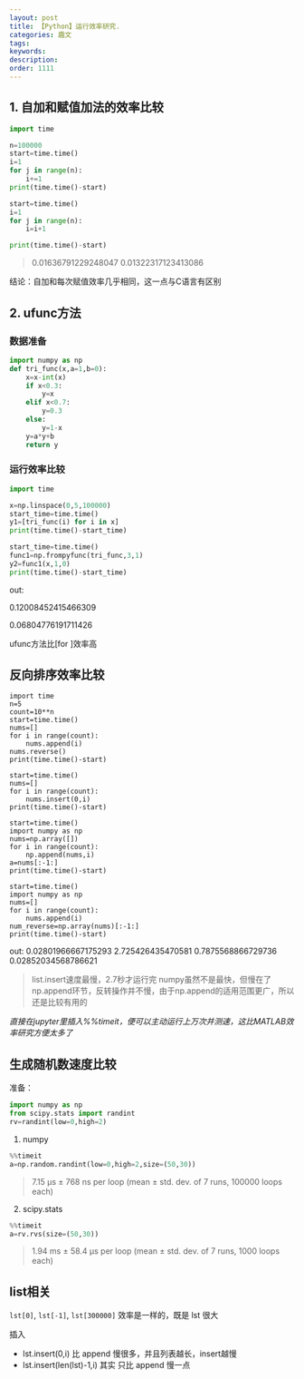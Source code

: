 ```yaml
---
layout: post
title: 【Python】运行效率研究.
categories: 趣文
tags:
keywords:
description:
order: 1111
---
```




## 1. 自加和赋值加法的效率比较

```python
import time

n=100000
start=time.time()
i=1
for j in range(n):
    i+=1
print(time.time()-start)

start=time.time()
i=1
for j in range(n):
    i=i+1

print(time.time()-start)
```


>0.01636791229248047
0.01322317123413086

结论：自加和每次赋值效率几乎相同，这一点与C语言有区别

## 2. ufunc方法

### 数据准备

```python
import numpy as np
def tri_func(x,a=1,b=0):
    x=x-int(x)
    if x<0.3:
        y=x
    elif x<0.7:
        y=0.3
    else:
        y=1-x
    y=a*y+b
    return y
```

### 运行效率比较

```python
import time

x=np.linspace(0,5,100000)
start_time=time.time()
y1=[tri_func(i) for i in x]
print(time.time()-start_time)

start_time=time.time()
func1=np.frompyfunc(tri_func,3,1)
y2=func1(x,1,0)
print(time.time()-start_time)
```

out:

0.12008452415466309

0.06804776191711426

ufunc方法比[for ]效率高


## 反向排序效率比较

```
import time
n=5
count=10**n
start=time.time()
nums=[]
for i in range(count):
    nums.append(i)
nums.reverse()
print(time.time()-start)

start=time.time()
nums=[]
for i in range(count):
    nums.insert(0,i)
print(time.time()-start)

start=time.time()
import numpy as np
nums=np.array([])
for i in range(count):
    np.append(nums,i)
a=nums[:-1:]
print(time.time()-start)

start=time.time()
import numpy as np
nums=[]
for i in range(count):
    nums.append(i)
num_reverse=np.array(nums)[:-1:]
print(time.time()-start)
```

out:
0.02801966667175293
2.725426435470581
0.7875568866729736
0.02852034568786621

>list.insert速度最慢，2.7秒才运行完
>numpy虽然不是最快，但慢在了np.append环节，反转操作并不慢，由于np.append的适用范围更广，所以还是比较有用的




*直接在jupyter里插入%%timeit，便可以主动运行上万次并测速，这比MATLAB效率研究方便太多了*  

## 生成随机数速度比较
准备：  
```py
import numpy as np
from scipy.stats import randint
rv=randint(low=0,high=2)
```
1. numpy
```py
%%timeit
a=np.random.randint(low=0,high=2,size=(50,30))
```
>7.15 µs ± 768 ns per loop (mean ± std. dev. of 7 runs, 100000 loops each)

2. scipy.stats
```py
%%timeit
a=rv.rvs(size=(50,30))
```
>1.94 ms ± 58.4 µs per loop (mean ± std. dev. of 7 runs, 1000 loops each)


## list相关


`lst[0]`, `lst[-1]`, `lst[300000]` 效率是一样的，既是 lst 很大


插入
- lst.insert(0,i) 比 append 慢很多，并且列表越长，insert越慢
- lst.insert(len(lst)-1,i) 其实 只比 append 慢一点
